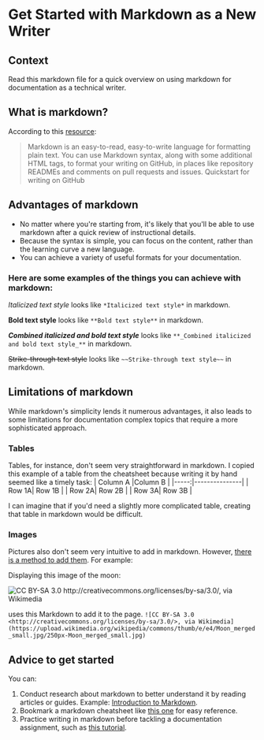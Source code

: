 # Get Started with Markdown as a New Writer

## Context

Read this markdown file for a quick overview on using markdown for documentation as a technical writer. 

## What is markdown? 

According to this [resource](https://docs.github.com/en/get-started/writing-on-github/getting-started-with-writing-and-formatting-on-github/quickstart-for-writing-on-github "Quickstart for writing on GitHub"):
> Markdown is an easy-to-read, easy-to-write language for formatting plain text. You can use Markdown syntax, along with some additional HTML tags, to format your writing on GitHub, in places like repository READMEs and comments on pull requests and issues.
Quickstart for writing on GitHub

## Advantages of markdown 

* No matter where you're starting from, it's likely that you'll be able to use markdown after a quick review of instructional details.
* Because the syntax is simple, you can focus on the content, rather than the learning curve a new language.
* You can achieve a variety of useful formats for your documentation.

### Here are some examples of the things you can achieve with markdown: 

*Italicized text style* looks like `*Italicized text style*` in markdown.

**Bold text style** looks like `**Bold text style**` in markdown.

**_Combined italicized and bold text style_** looks like `**_Combined italicized and bold text style_**` in markdown.

~~Strike-through text style~~ looks like `~~Strike-through text style~~` in markdown.

## Limitations of markdown

While markdown's simplicity lends it numerous advantages, it also leads to some limitations for documentation complex topics that require a more sophisticated approach. 
### Tables

Tables, for instance, don't seem very straightforward in markdown. I copied this example of a table from the cheatsheet because writing it by hand seemed like a timely task:
| Column A |Column B  |
|-----:|---------------|
|     Row 1A|       Row 1B        |
|     Row 2A|      Row 2B         |
|     Row 3A|          Row 3B     |

I can imagine that if you'd need a slightly more complicated table, creating that table in markdown would be difficult. 

### Images

Pictures also don't seem very intuitive to add in markdown. However, [there is a method to add them](https://github.com/adam-p/markdown-here/wiki/Markdown-Cheatsheet#images). For example:

Displaying this image of the moon:

![CC BY-SA 3.0 <http://creativecommons.org/licenses/by-sa/3.0/>, via Wikimedia](https://upload.wikimedia.org/wikipedia/commons/thumb/e/e4/Moon_merged_small.jpg/250px-Moon_merged_small.jpg)

uses this Markdown to add it to the page.
`![CC BY-SA 3.0 <http://creativecommons.org/licenses/by-sa/3.0/>, via Wikimedia](https://upload.wikimedia.org/wikipedia/commons/thumb/e/e4/Moon_merged_small.jpg/250px-Moon_merged_small.jpg)`

## Advice to get started

You can:
1. Conduct research about markdown to better understand it by reading articles or guides. Example: [Introduction to Markdown](https://www.writethedocs.org/guide/writing/markdown/). 
2. Bookmark a markdown cheatsheet like [this one](https://github.com/adam-p/markdown-here/wiki/Markdown-Cheatsheet) for easy reference.
3. Practice writing in markdown before tackling a documentation assignment, such as [this tutorial](https://commonmark.org/help/tutorial/).
